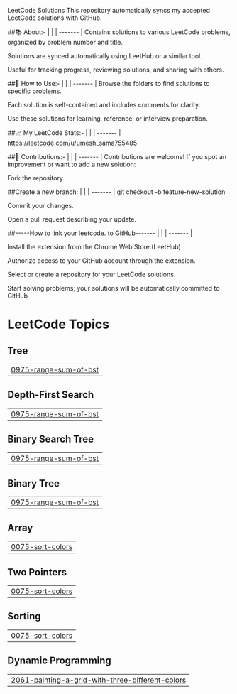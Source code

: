 LeetCode Solutions
This repository automatically syncs my accepted LeetCode solutions with GitHub.

##📚 About:-
|  |
| ------- |
Contains solutions to various LeetCode problems, organized by problem number and title.

Solutions are synced automatically using LeetHub or a similar tool.

Useful for tracking progress, reviewing solutions, and sharing with others.








##🚀 How to Use:-
|  |
| ------- |
Browse the folders to find solutions to specific problems.

Each solution is self-contained and includes comments for clarity.

Use these solutions for learning, reference, or interview preparation.








##📈 My LeetCode Stats:-
|  |
| ------- |
https://leetcode.com/u/umesh_sama755485







##🤝 Contributions:-
|  |
| ------- |
Contributions are welcome!
If you spot an improvement or want to add a new solution:


Fork the repository.

##Create a new branch:
|  |
| ------- |
git checkout -b feature-new-solution

Commit your changes.

Open a pull request describing your update.










##-----How to link your leetcode. to GitHub-------
|  |
| ------- |

Install the extension from the Chrome Web Store.(LeetHub)

Authorize access to your GitHub account through the extension.

Select or create a repository for your LeetCode solutions.

Start solving problems; your solutions will be automatically committed to GitHub


<!---LeetCode Topics Start-->
# LeetCode Topics
## Tree
|  |
| ------- |
| [0975-range-sum-of-bst](https://github.com/umesh755485/leetcode/tree/master/0975-range-sum-of-bst) |
## Depth-First Search
|  |
| ------- |
| [0975-range-sum-of-bst](https://github.com/umesh755485/leetcode/tree/master/0975-range-sum-of-bst) |
## Binary Search Tree
|  |
| ------- |
| [0975-range-sum-of-bst](https://github.com/umesh755485/leetcode/tree/master/0975-range-sum-of-bst) |
## Binary Tree
|  |
| ------- |
| [0975-range-sum-of-bst](https://github.com/umesh755485/leetcode/tree/master/0975-range-sum-of-bst) |
## Array
|  |
| ------- |
| [0075-sort-colors](https://github.com/umesh755485/leetcode/tree/master/0075-sort-colors) |
## Two Pointers
|  |
| ------- |
| [0075-sort-colors](https://github.com/umesh755485/leetcode/tree/master/0075-sort-colors) |
## Sorting
|  |
| ------- |
| [0075-sort-colors](https://github.com/umesh755485/leetcode/tree/master/0075-sort-colors) |
## Dynamic Programming
|  |
| ------- |
| [2061-painting-a-grid-with-three-different-colors](https://github.com/umesh755485/leetcode/tree/master/2061-painting-a-grid-with-three-different-colors) |
<!---LeetCode Topics End-->